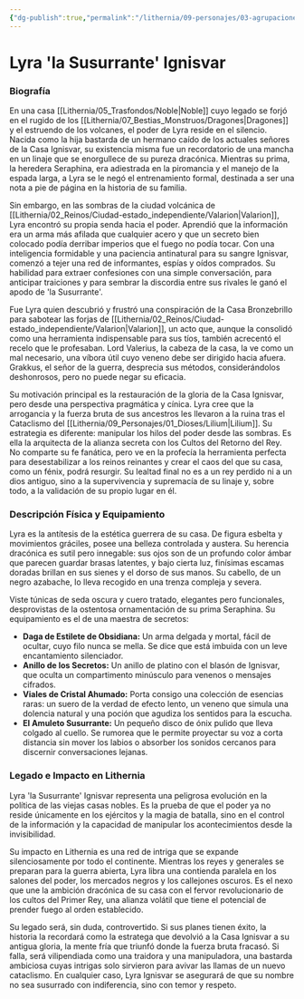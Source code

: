 ```yaml
---
{"dg-publish":true,"permalink":"/lithernia/09-personajes/03-agrupaciones/casa-ignisvar/lyra-la-susurrante/","tags":["lithernia","personajes","Casa Ignisvar","Valarion","espionaje","dracónico"]}
---
```


# Lyra 'la Susurrante' Ignisvar

### Biografía

En una casa [[Lithernia/05_Trasfondos/Noble\|Noble]] cuyo legado se forjó en el rugido de los [[Lithernia/07_Bestias_Monstruos/Dragones\|Dragones]] y el estruendo de los volcanes, el poder de Lyra reside en el silencio. Nacida como la hija bastarda de un hermano caído de los actuales señores de la Casa Ignisvar, su existencia misma fue un recordatorio de una mancha en un linaje que se enorgullece de su pureza dracónica. Mientras su prima, la heredera Seraphina, era adiestrada en la piromancia y el manejo de la espada larga, a Lyra se le negó el entrenamiento formal, destinada a ser una nota a pie de página en la historia de su familia.

Sin embargo, en las sombras de la ciudad volcánica de [[Lithernia/02_Reinos/Ciudad-estado_independiente/Valarion\|Valarion]], Lyra encontró su propia senda hacia el poder. Aprendió que la información era un arma más afilada que cualquier acero y que un secreto bien colocado podía derribar imperios que el fuego no podía tocar. Con una inteligencia formidable y una paciencia antinatural para su sangre Ignisvar, comenzó a tejer una red de informantes, espías y oídos comprados. Su habilidad para extraer confesiones con una simple conversación, para anticipar traiciones y para sembrar la discordia entre sus rivales le ganó el apodo de 'la Susurrante'.

Fue Lyra quien descubrió y frustró una conspiración de la Casa Bronzebrillo para sabotear las forjas de [[Lithernia/02_Reinos/Ciudad-estado_independiente/Valarion\|Valarion]], un acto que, aunque la consolidó como una herramienta indispensable para sus tíos, también acrecentó el recelo que le profesaban. Lord Valerius, la cabeza de la casa, la ve como un mal necesario, una víbora útil cuyo veneno debe ser dirigido hacia afuera. Grakkus, el señor de la guerra, desprecia sus métodos, considerándolos deshonrosos, pero no puede negar su eficacia.

Su motivación principal es la restauración de la gloria de la Casa Ignisvar, pero desde una perspectiva pragmática y cínica. Lyra cree que la arrogancia y la fuerza bruta de sus ancestros les llevaron a la ruina tras el Cataclismo del [[Lithernia/09_Personajes/01_Dioses/Lilium\|Lilium]]. Su estrategia es diferente: manipular los hilos del poder desde las sombras. Es ella la arquitecta de la alianza secreta con los Cultos del Retorno del Rey. No comparte su fe fanática, pero ve en la profecía la herramienta perfecta para desestabilizar a los reinos reinantes y crear el caos del que su casa, como un fénix, podrá resurgir. Su lealtad final no es a un rey perdido ni a un dios antiguo, sino a la supervivencia y supremacía de su linaje y, sobre todo, a la validación de su propio lugar en él.

### Descripción Física y Equipamiento

Lyra es la antítesis de la estética guerrera de su casa. De figura esbelta y movimientos gráciles, posee una belleza controlada y austera. Su herencia dracónica es sutil pero innegable: sus ojos son de un profundo color ámbar que parecen guardar brasas latentes, y bajo cierta luz, finísimas escamas doradas brillan en sus sienes y el dorso de sus manos. Su cabello, de un negro azabache, lo lleva recogido en una trenza compleja y severa.

Viste túnicas de seda oscura y cuero tratado, elegantes pero funcionales, desprovistas de la ostentosa ornamentación de su prima Seraphina. Su equipamiento es el de una maestra de secretos:
*   **Daga de Estilete de Obsidiana:** Un arma delgada y mortal, fácil de ocultar, cuyo filo nunca se mella. Se dice que está imbuida con un leve encantamiento silenciador.
*   **Anillo de los Secretos:** Un anillo de platino con el blasón de Ignisvar, que oculta un compartimento minúsculo para venenos o mensajes cifrados.
*   **Viales de Cristal Ahumado:** Porta consigo una colección de esencias raras: un suero de la verdad de efecto lento, un veneno que simula una dolencia natural y una poción que agudiza los sentidos para la escucha.
*   **El Amuleto Susurrante:** Un pequeño disco de ónix pulido que lleva colgado al cuello. Se rumorea que le permite proyectar su voz a corta distancia sin mover los labios o absorber los sonidos cercanos para discernir conversaciones lejanas.

### Legado e Impacto en Lithernia

Lyra 'la Susurrante' Ignisvar representa una peligrosa evolución en la política de las viejas casas nobles. Es la prueba de que el poder ya no reside únicamente en los ejércitos y la magia de batalla, sino en el control de la información y la capacidad de manipular los acontecimientos desde la invisibilidad.

Su impacto en Lithernia es una red de intriga que se expande silenciosamente por todo el continente. Mientras los reyes y generales se preparan para la guerra abierta, Lyra libra una contienda paralela en los salones del poder, los mercados negros y los callejones oscuros. Es el nexo que une la ambición dracónica de su casa con el fervor revolucionario de los cultos del Primer Rey, una alianza volátil que tiene el potencial de prender fuego al orden establecido.

Su legado será, sin duda, controvertido. Si sus planes tienen éxito, la historia la recordará como la estratega que devolvió a la Casa Ignisvar a su antigua gloria, la mente fría que triunfó donde la fuerza bruta fracasó. Si falla, será vilipendiada como una traidora y una manipuladora, una bastarda ambiciosa cuyas intrigas solo sirvieron para avivar las llamas de un nuevo cataclismo. En cualquier caso, Lyra Ignisvar se asegurará de que su nombre no sea susurrado con indiferencia, sino con temor y respeto.
